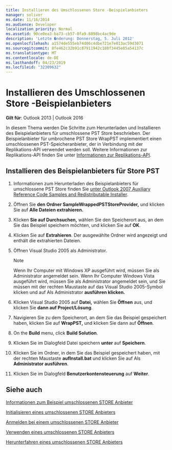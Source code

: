 ```yaml
---
title: Installieren des Umschlossenen Store -Beispielanbieters
manager: soliver
ms.date: 11/16/2014
ms.audience: Developer
localization_priority: Normal
ms.assetid: 90ce0ea3-ba73-cb57-0fa9-8898bc4ac9de
description: 'Letzte �nderung: Donnerstag, 5. Juli 2012'
ms.openlocfilehash: a1574de555eb74d06c4dbe721e7e013ac59d3071
ms.sourcegitcommit: 8fe462c32b91c87911942c188f3445e85a54137c
ms.translationtype: MT
ms.contentlocale: de-DE
ms.lasthandoff: 04/23/2019
ms.locfileid: "32309632"
---
```

# <a name="installing-the-sample-wrapped-pst-store-provider"></a>Installieren des Umschlossenen Store -Beispielanbieters

  
  
**Gilt für**: Outlook 2013 | Outlook 2016 
  
In diesem Thema werden Die Schritte zum Herunterladen und Installieren des Beispielanbieters für umschlossene PST Store beschrieben. Der Beispielanbieter für umbrochene PST Store WrapPST implementiert einen umschlossenen PST-Speicheranbieter, der in Verbindung mit der Replikations-API verwendet werden soll. Weitere Informationen zur Replikations-API finden Sie unter [Informationen zur Replikations-API](about-the-replication-api.md).
  
## <a name="install-the-sample-wrapped-pst-store-provider"></a>Installieren des Beispielanbieters für Store PST

1. Informationen zum Herunterladen des Beispielanbieters für umschlossene PST Store finden Sie [unter Outlook 2007 Auxiliary Reference Code Samples and Redistributable Installer](https://www.microsoft.com/en-us/download/details.aspx?id=24102).
    
2. Öffnen Sie **den Ordner SampleWrappedPSTStoreProvider,** und klicken Sie auf **Alle Dateien extrahieren.**
    
3. Klicken **Sie auf Durchsuchen,** wählen Sie den Speicherort aus, an dem Sie das Beispiel speichern möchten, und klicken Sie auf **OK**.
    
4. Klicken Sie auf **Extrahieren**. Der ausgewählte Ordner wird angezeigt und enthält die extrahierten Dateien.
    
5. Öffnen Visual Studio 2005 als Administrator.
    
    > [!NOTE]
    > Wenn Ihr Computer mit Windows XP ausgeführt wird, müssen Sie als Administrator angemeldet sein. Wenn Ihr Computer Windows Vista ausgeführt wird, müssen Sie als Administrator angemeldet sein, und Sie müssen mit der rechten Maustaste auf das Visual Studio 2005-Symbol klicken und auf Als Administrator **ausführen klicken.** 
  
6. Klicken Visual Studio 2005 auf **Datei,** wählen Sie **Öffnen** aus, und klicken Sie **dann auf Project/Lösung**.
    
7. Navigieren Sie zu dem Speicherort, an dem Sie das Beispiel gespeichert haben, klicken Sie auf **WrapPST,** und klicken Sie dann auf **Öffnen**.
    
8. On the **Build** menu, click **Build Solution**.
    
9. Klicken Sie im Dialogfeld Datei speichern **unter** auf **Speichern**.
    
10. Klicken Sie im Ordner, in dem Sie das Beispiel gespeichert haben, mit der rechten Maustaste **aufInstall.bat** und klicken Sie auf Als **Administrator ausführen**.
    
11. Klicken Sie im Dialogfeld **Benutzerkontensteuerung** auf **Weiter**.
    
## <a name="see-also"></a>Siehe auch



[Informationen zum Beispiel umschlossenen STORE Anbieter](about-the-sample-wrapped-pst-store-provider.md)
  
[Initialisieren eines umschlossenen STORE Anbieters](initializing-a-wrapped-pst-store-provider.md)
  
[Anmelden bei einem umschlossenen STORE Anbieter](logging-on-to-a-wrapped-pst-store-provider.md)
  
[Verwenden eines umschlossenen STORE Anbieters](using-a-wrapped-pst-store-provider.md)
  
[Herunterfahren eines umschlossenen STORE Anbieters](shutting-down-a-wrapped-pst-store-provider.md)

